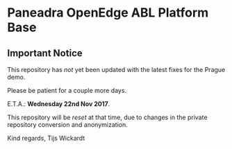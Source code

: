# Paneadra OpenEdge ABL Platform Base

## Important Notice

This repository has *not* yet been updated with the latest fixes for the Prague demo.

Please be patient for a couple more days.

E.T.A.: **Wednesday 22nd Nov 2017**.

This repository will be *reset* at that time, due to changes in the private repository conversion and anonymization.

Kind regards, Tijs Wickardt